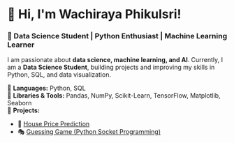 # 👋 Hi, I'm Wachiraya Phikulsri!

### 🎯 Data Science Student | Python Enthusiast | Machine Learning Learner  

I am passionate about **data science, machine learning, and AI**. Currently, I am a **Data Science Student**, building projects and improving my skills in Python, SQL, and data visualization.  

🔹 **Languages:** Python, SQL  
🔹 **Libraries & Tools:** Pandas, NumPy, Scikit-Learn, TensorFlow, Matplotlib, Seaborn  
🔹 **Projects:**  
- 🏡 [House Price Prediction](https://github.com/WachirayaPhikulsri/House_Price_Prediction)  
- 🎭 [Guessing Game (Python Socket Programming)](https://github.com/WachirayaPhikulsri/Projects/tree/main/Guessing%20Game%20(Python%20Socket%20Programming))


